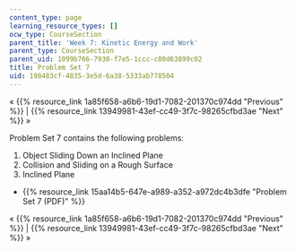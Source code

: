 ```yaml
---
content_type: page
learning_resource_types: []
ocw_type: CourseSection
parent_title: 'Week 7: Kinetic Energy and Work'
parent_type: CourseSection
parent_uid: 1099b766-7930-f7e5-1ccc-c80d63899c02
title: Problem Set 7
uid: 198483cf-4835-3e5d-6a38-5333ab778504
---
```


« {{% resource_link 1a85f658-a6b6-19d1-7082-201370c974dd "Previous" %}} | {{% resource_link 13949981-43ef-cc49-3f7c-98265cfbd3ae "Next" %}} »

Problem Set 7 contains the following problems:

1.  Object Sliding Down an Inclined Plane
2.  Collision and Sliding on a Rough Surface
3.  Inclined Plane

*   {{% resource_link 15aa14b5-647e-a989-a352-a972dc4b3dfe "Problem Set 7 (PDF)" %}}

« {{% resource_link 1a85f658-a6b6-19d1-7082-201370c974dd "Previous" %}} | {{% resource_link 13949981-43ef-cc49-3f7c-98265cfbd3ae "Next" %}} »
